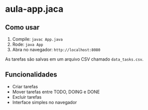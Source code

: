 # aula-app.jaca

## Como usar

1. Compile: `javac App.java`  
2. Rode: `java App`  
3. Abra no navegador: `http://localhost:8080`

As tarefas são salvas em um arquivo CSV chamado `data_tasks.csv`.

## Funcionalidades

- Criar tarefas  
- Mover tarefas entre TODO, DOING e DONE  
- Excluir tarefas  
- Interface simples no navegador
